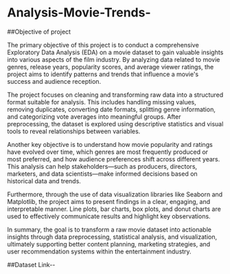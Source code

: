 # Analysis-Movie-Trends-
##Objective of project

The primary objective of this project is to conduct a comprehensive Exploratory Data Analysis (EDA) on a movie dataset to gain valuable insights into various aspects of the film industry. By analyzing data related to movie genres, release years, popularity scores, and average viewer ratings, the project aims to identify patterns and trends that influence a movie's success and audience reception.

The project focuses on cleaning and transforming raw data into a structured format suitable for analysis. This includes handling missing values, removing duplicates, converting date formats, splitting genre information, and categorizing vote averages into meaningful groups. After preprocessing, the dataset is explored using descriptive statistics and visual tools to reveal relationships between variables.

Another key objective is to understand how movie popularity and ratings have evolved over time, which genres are most frequently produced or most preferred, and how audience preferences shift across different years. This analysis can help stakeholders—such as producers, directors, marketers, and data scientists—make informed decisions based on historical data and trends.

Furthermore, through the use of data visualization libraries like Seaborn and Matplotlib, the project aims to present findings in a clear, engaging, and interpretable manner. Line plots, bar charts, box plots, and donut charts are used to effectively communicate results and highlight key observations.

In summary, the goal is to transform a raw movie dataset into actionable insights through data preprocessing, statistical analysis, and visualization, ultimately supporting better content planning, marketing strategies, and user recommendation systems within the entertainment industry.

##Dataset Link--
<a href="https://github.com/a-aanchal/Analysis-Movie-Trends-/blob/main/mymoviedb.csv"></a>
